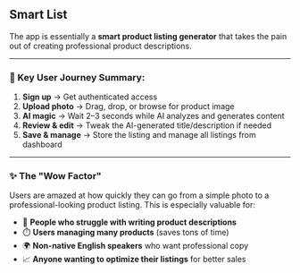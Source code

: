 ## Smart List

The app is essentially a **smart product listing generator** that takes the pain out of creating professional product descriptions.

---

### 🔁 Key User Journey Summary:

1. **Sign up** → Get authenticated access  
2. **Upload photo** → Drag, drop, or browse for product image  
3. **AI magic** → Wait 2–3 seconds while AI analyzes and generates content  
4. **Review & edit** → Tweak the AI-generated title/description if needed  
5. **Save & manage** → Store the listing and manage all listings from dashboard  

---

### ✨ The "Wow Factor"

Users are amazed at how quickly they can go from a simple photo to a professional-looking product listing. This is especially valuable for:

- 🧠 **People who struggle with writing product descriptions**  
- ⏱️ **Users managing many products** (saves tons of time)  
- 🌍 **Non-native English speakers** who want professional copy  
- 📈 **Anyone wanting to optimize their listings** for better sales  
